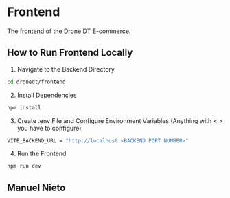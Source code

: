 # Frontend
The frontend of the Drone DT E-commerce.
<br />

## How to Run Frontend Locally
1. Navigate to the Backend Directory
```bash
cd dronedt/frontend
```
2. Install Dependencies
```bash
npm install
```
3. Create .env File and Configure Environment Variables (Anything with < > you have to configure)
```bash
VITE_BACKEND_URL = "http://localhost:<BACKEND PORT NUMBER>"
```
4. Run the Frontend
```bash
npm run dev
```
## Manuel Nieto